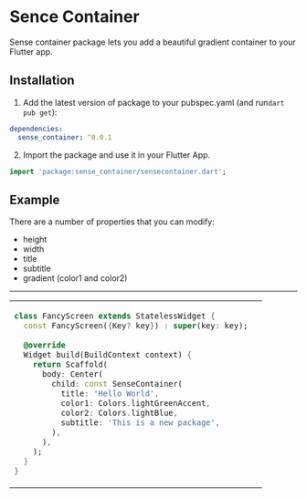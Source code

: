 
# Sence Container

Sense container package lets you add a beautiful gradient container to your Flutter app.

## Installation 

1. Add the latest version of package to your pubspec.yaml (and run`dart pub get`):
```yaml
dependencies:
  sense_container: ^0.0.1
```
2. Import the package and use it in your Flutter App.
```dart
import 'package:sense_container/sensecontainer.dart';
```

## Example
There are a number of properties that you can modify:

 -  height
 - width               
 - title 
 - subtitle
 - gradient (color1 and color2)

<hr>

<table>
<tr>
<td>

```dart
class FancyScreen extends StatelessWidget {  
  const FancyScreen({Key? key}) : super(key: key);  
  
  @override  
  Widget build(BuildContext context) {  
    return Scaffold(  
      body: Center(  
        child: const SenseContainer(  
          title: 'Hello World',  
          color1: Colors.lightGreenAccent,  
          color2: Colors.lightBlue,  
          subtitle: 'This is a new package',  
        ),  
      ),  
    );  
  }  
}
```

</td>

</tr>
</table>
